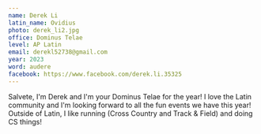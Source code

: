 ```yaml
---
name: Derek Li
latin_name: Ovidius
photo: derek_li2.jpg
office: Dominus Telae
level: AP Latin
email: derekl52738@gmail.com
year: 2023
word: audere
facebook: https://www.facebook.com/derek.li.35325
---
```


Salvete, I'm Derek and I'm your Dominus Telae for the year! I love the Latin community and I'm looking forward to all the fun events we have this year! Outside of Latin, I like running (Cross Country and Track & Field) and doing CS things!
